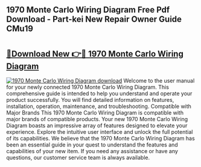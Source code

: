 ## 1970 Monte Carlo Wiring Diagram Free Pdf Download - Part-kei New Repair Owner Guide CMu19

# <h2><a href="http://dfi9q87.blite.top/?on=1970+Monte+Carlo+Wiring+Diagram">🔗Download New 👉🔴 1970 Monte Carlo Wiring Diagram</a></h2>

[![1970 Monte Carlo Wiring Diagram download](https://i.imgur.com/lujVjoI.png)](http://dfi9q87.blite.top/?on=1970+Monte+Carlo+Wiring+Diagram)
Welcome to the user manual for your newly connected 1970 Monte Carlo Wiring Diagram. This comprehensive guide is intended to help you understand and operate your product successfully. You will find detailed information on features, installation, operation, maintenance, and troubleshooting. Compatible with Major Brands This 1970 Monte Carlo Wiring Diagram is compatible with major brands of compatible products. Your new 1970 Monte Carlo Wiring Diagram boasts an impressive array of features designed to elevate your experience. Explore the intuitive user interface and unlock the full potential of its capabilities. We believe that the 1970 Monte Carlo Wiring Diagram has been an essential guide in your quest to understand the features and capabilities of your new item. If you need any assistance or have any questions, our customer service team is always available.
